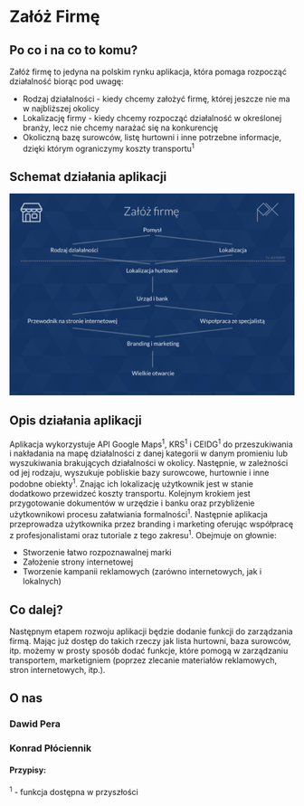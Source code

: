 # Załóż Firmę
## Po co i na co to komu?
Załóż firmę to jedyna na polskim rynku aplikacja, która pomaga rozpocząć działalność biorąc pod uwagę:
* Rodzaj działalności - kiedy chcemy założyć firmę, której jeszcze nie ma w najbliższej okolicy
* Lokalizację firmy - kiedy chcemy rozpocząć działalność w określonej branży, lecz nie chcemy narażać się na konkurencję
* Okoliczną bazę surowców, listę hurtowni i inne potrzebne informacje, dzięki którym ograniczymy koszty transportu<sup>1</sup>

## Schemat działania aplikacji
<img src="Schemat.png" />

## Opis działania aplikacji
Aplikacja wykorzystuje API Google Maps<sup>1</sup>, KRS<sup>1</sup> i CEIDG<sup>1</sup> do przeszukiwania i nakładania na mapę działalności z danej kategorii w danym promieniu lub wyszukiwania brakujących działalności w okolicy. Następnie, w zależności od jej rodzaju, wyszukuje pobliskie bazy surowcowe, hurtownie i inne podobne obiekty<sup>1</sup>. Znając ich lokalizację użytkownik jest w stanie dodatkowo przewidzeć koszty transportu. Kolejnym krokiem jest przygotowanie dokumentów w urzędzie i banku oraz przybliżenie użytkownikowi procesu załatwiania formalności<sup>1</sup>. Następnie aplikacja przeprowadza użytkownika przez branding i marketing oferując współpracę z profesjonalistami oraz tutoriale z tego zakresu<sup>1</sup>. Obejmuje on głownie:
* Stworzenie łatwo rozpoznawalnej marki
* Założenie strony internetowej
* Tworzenie kampanii reklamowych (zarówno internetowych, jak i lokalnych)

## Co dalej?
Następnym etapem rozwoju aplikacji będzie dodanie funkcji do zarządzania firmą. Mając już dostęp do takich rzeczy jak lista hurtowni, baza surowców, itp. możemy w prosty sposób dodać funkcje, które pomogą w zarządzaniu transportem, marketigniem (poprzez zlecanie materiałów reklamowych, stron internetowych, itp.).

## O nas
### Dawid Pera
### Konrad Płóciennik

#### Przypisy:
<sup>1</sup> - funkcja dostępna w przyszłości
